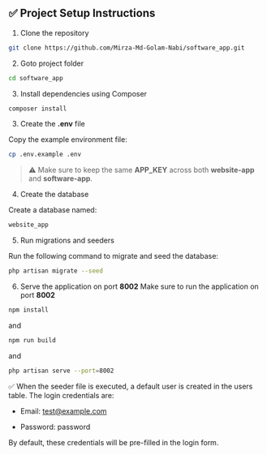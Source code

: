 ## ✅ Project Setup Instructions

1. Clone the repository

```sh
git clone https://github.com/Mirza-Md-Golam-Nabi/software_app.git
```

2. Goto project folder

```sh
cd software_app
```

3. Install dependencies using Composer

```sh
composer install
```

3. Create the **.env** file

Copy the example environment file:

```sh
cp .env.example .env
```

> ⚠️ Make sure to keep the same **APP_KEY** across both **website-app** and **software-app**.

4. Create the database

Create a database named:

```sh
website_app
```

5. Run migrations and seeders

Run the following command to migrate and seed the database:

```sh
php artisan migrate --seed
```

6. Serve the application on port **8002**
   Make sure to run the application on port **8002**

```sh
npm install
```

and

```sh
npm run build
```

and

```sh
php artisan serve --port=8002
```

✅ When the seeder file is executed, a default user is created in the users table.
The login credentials are:

-   Email: test@example.com

-   Password: password

By default, these credentials will be pre-filled in the login form.
